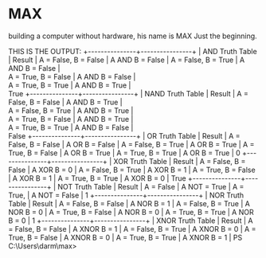# MAX
building a computer without hardware, his name is MAX Just the beginning.


THIS IS THE OUTPUT:
+---------------+----------------+
 | AND Truth Table | Result |
 A = False, B = False | A AND B = False  | 
 A = False, B = True | A AND B = False  |  
 A = True, B = False | A AND B = False  |  
 A = True, B = True | A AND B = True  |    
True
+---------------+----------------+
 | NAND Truth Table | Result |
 A = False, B = False | A AND B = True  |  
 A = False, B = True | A AND B = True  |   
 A = True, B = False | A AND B = True  |   
 A = True, B = True | A AND B = False  |   
False
+---------------+----------------+
 | OR Truth Table | Result |
 A = False, B = False | A OR B = False  | 
 A = False, B = True | A OR B = True  | 
 A = True, B = False | A OR B = True  | 
 A = True, B = True | A OR B = True  | 
0
+---------------+----------------+
 | XOR Truth Table | Result |
 A = False, B = False | A XOR B = 0  | 
 A = False, B = True | A XOR B = 1  | 
 A = True, B = False | A XOR B = 1  | 
 A = True, B = True | A XOR B = 0  | 
True
+---------------+----------------+
 | NOT Truth Table | Result |
 A = False | A NOT = True  |
 A = True, | A NOT = False  |
1
+---------------+----------------+
 | NOR Truth Table | Result |
 A = False, B = False | A NOR B = 1  |
 A = False, B = True | A NOR B = 0  |
 A = True, B = False | A NOR B = 0  |
 A = True, B = True | A NOR B = 0  |
1
+---------------+----------------+
 | XNOR Truth Table | Result |
 A = False, B = False | A XNOR B = 1  |
 A = False, B = True | A XNOR B = 0  |
 A = True, B = False | A XNOR B = 0  |
 A = True, B = True | A XNOR B = 1  |
PS C:\Users\darm\max>
